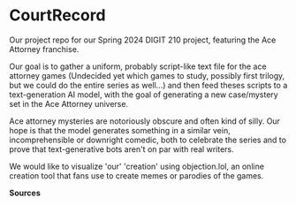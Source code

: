 # CourtRecord
Our project repo for our Spring 2024 DIGIT 210 project, featuring the Ace Attorney franchise.

Our goal is to gather a uniform, probably script-like text file for the ace attorney games
(Undecided yet which games to study, possibly first trilogy, but we could do the entire
series as well...) and then  feed theses scripts to a text-generation AI model, with
the goal of generating a new case/mystery set in the Ace Attorney universe.

Ace attorney mysteries are notoriously obscure and often kind of silly. Our hope is that
the model generates something in a similar vein, incomprehensible or downright comedic, both
to celebrate the series and to prove that text-generative bots aren't on par with real
writers.

We would like to visualize 'our' 'creation' using objection.lol, an online creation tool
that fans use to create memes or parodies of the games.

**Sources**


